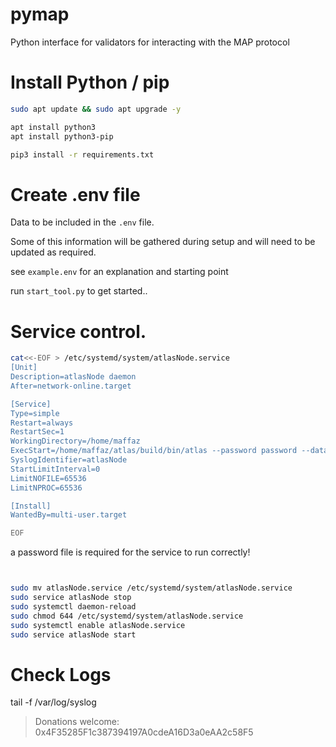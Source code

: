 # pymap

Python interface for validators for interacting with the MAP protocol

# Install Python / pip

```bash
sudo apt update && sudo apt upgrade -y

apt install python3
apt install python3-pip

pip3 install -r requirements.txt
```

# Create .env file

Data to be included in the `.env` file.  

Some of this information will be gathered during setup and will need to be updated as required.

see `example.env` for an explanation and starting point


run `start_tool.py` to get started..


# Service control.

```bash
cat<<-EOF > /etc/systemd/system/atlasNode.service
[Unit]
Description=atlasNode daemon
After=network-online.target

[Service]
Type=simple
Restart=always
RestartSec=1
WorkingDirectory=/home/maffaz
ExecStart=/home/maffaz/atlas/build/bin/atlas --password password --datadir /home/maffaz/node --syncmode full --port 30321 --mine --miner.validator <Signer Address>  --unlock <Signer Address>
SyslogIdentifier=atlasNode
StartLimitInterval=0
LimitNOFILE=65536
LimitNPROC=65536

[Install]
WantedBy=multi-user.target

EOF

```

a password file is required for the service to run correctly!


```bash


sudo mv atlasNode.service /etc/systemd/system/atlasNode.service
sudo service atlasNode stop
sudo systemctl daemon-reload 
sudo chmod 644 /etc/systemd/system/atlasNode.service
sudo systemctl enable atlasNode.service
sudo service atlasNode start

```
 
# Check Logs
tail -f /var/log/syslog




> Donations welcome: 0x4F35285F1c387394197A0cdeA16D3a0eAA2c58F5